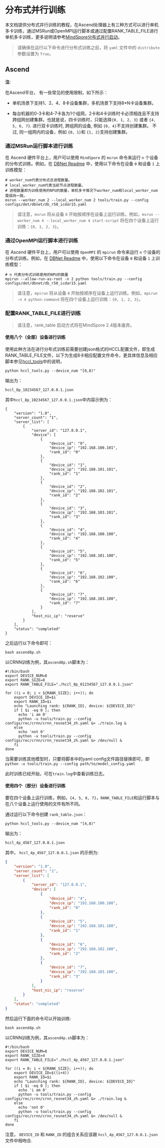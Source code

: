 # 分布式并行训练

本文档提供分布式并行训练的教程，在Ascend处理器上有三种方式可以进行单机多卡训练，通过MSRun或OpenMPI运行脚本或通过配置RANK_TABLE_FILE进行单机多卡训练，更多说明请参考[MindSpore分布式并行启动](https://www.mindspore.cn/docs/zh-CN/master/model_train/parallel/startup_method.html)。

> 请确保在运行以下命令进行分布式训练之前，将 `yaml` 文件中的 `distribute` 参数设置为 `True`。

## Ascend

**注**:

在Ascend平台， 有一些常见的使用限制，如下所示：

- 单机场景下支持1、2、4、8卡设备集群，多机场景下支持8*N卡设备集群。

- 每台机器的0-3卡和4-7卡各为1个组网，2卡和4卡训练时卡必须相连且不支持跨组网创建集群。也就是说，四卡训练时，只能选择`{0, 1, 2, 3}` 或者 `{4, 5, 6, 7}`. 进行双卡训练时, 跨组网的设备, 例如 `{0, 4}`不支持创建集群。 不过, 同一组网内的设备，例如 `{0, 1}`和 `{1, 2}`支持创建集群。

### 通过MSRun运行脚本进行训练

在 Ascend 硬件平台上，用户可以使用 `MindSpore` 的 `msrun` 命令来运行 `n` 个设备的分布式训练。例如，在 [DBNet Readme](https://github.com/mindspore-lab/mindocr/blob/main/configs/det/dbnet/README_CN.md#34-training) 中，使用以下命令在设备 `0` 和设备 `1` 上训练模型：

```shell
# worker_num代表分布式总进程数量。
# local_worker_num代表当前节点进程数量。
# 进程数量即为训练使用的NPU的数量，单机多卡情况下worker_num和local_worker_num需保持一致。
msrun --worker_num 2 --local_worker_num 2 tools/train.py --config configs/det/dbnet/db_r50_icdar15.yaml
```

> 请注意，`msrun` 将从设备 `0` 开始按顺序在设备上运行训练。例如，`msrun --worker_num 4 --local_worker_num 4 start-script` 将在四个设备上运行训练：`{0, 1, 2, 3}`。

### 通过OpenMPI运行脚本进行训练

在 Ascend 硬件平台上，用户可以使用 `OpenMPI` 的 `mpirun` 命令来运行 `n` 个设备的分布式训练。例如，在 [DBNet Readme](https://github.com/mindspore-lab/mindocr/blob/main/configs/det/dbnet/README_CN.md#34-training) 中，使用以下命令在设备 `0` 和设备 `1` 上训练模型：

```shell
# n 代表分布式训练使用的NPU的数量
mpirun --allow-run-as-root -n 2 python tools/train.py --config configs/det/dbnet/db_r50_icdar15.yaml
```

> 请注意，`mpirun` 将从设备 `0` 开始按顺序在设备上运行训练。例如，`mpirun -n 4 python-command` 将在四个设备上运行训练：`{0, 1, 2, 3}`。


### 配置RANK_TABLE_FILE进行训练

> 请注意，rank_table 启动方式将在MindSpore 2.4版本废弃。

#### 使用八个（全部）设备进行训练

使用此种方法在进行分布式训练前需要创建json格式的HCCL配置文件，即生成RANK_TABLE_FILE文件，以下为生成8卡相应配置文件命令，更具体信息及相应脚本参见[hccl_tools](https://gitee.com/mindspore/models/tree/master/utils/hccl_tools)中的说明，
``` shell
python hccl_tools.py --device_num "[0,8)"
```
输出为：
```
hccl_8p_10234567_127.0.0.1.json
```
其中`hccl_8p_10234567_127.0.0.1.json`中内容示例为：
```
{
    "version": "1.0",
    "server_count": "1",
    "server_list": [
        {
            "server_id": "127.0.0.1",
            "device": [
                {
                    "device_id": "0",
                    "device_ip": "192.168.100.101",
                    "rank_id": "0"
                },
                {
                    "device_id": "1",
                    "device_ip": "192.168.101.101",
                    "rank_id": "1"
                },
                {
                    "device_id": "2",
                    "device_ip": "192.168.102.101",
                    "rank_id": "2"
                },
                {
                    "device_id": "3",
                    "device_ip": "192.168.103.101",
                    "rank_id": "3"
                },
                {
                    "device_id": "4",
                    "device_ip": "192.168.100.100",
                    "rank_id": "4"
                },
                {
                    "device_id": "5",
                    "device_ip": "192.168.101.100",
                    "rank_id": "5"
                },
                {
                    "device_id": "6",
                    "device_ip": "192.168.102.100",
                    "rank_id": "6"
                },
                {
                    "device_id": "7",
                    "device_ip": "192.168.103.100",
                    "rank_id": "7"
                }
            ],
            "host_nic_ip": "reserve"
        }
    ],
    "status": "completed"
}
```

之后运行以下命令即可：

``` shell
bash ascend8p.sh
```

以CRNN训练为例，其`ascend8p.sh`脚本为：
``` shell
#!/bin/bash
export DEVICE_NUM=8
export RANK_SIZE=8
export RANK_TABLE_FILE="./hccl_8p_01234567_127.0.0.1.json"

for ((i = 0; i < ${RANK_SIZE}; i++)); do
    export DEVICE_ID=$i
    export RANK_ID=$i
    echo "Launching rank: ${RANK_ID}, device: ${DEVICE_ID}"
    if [ $i -eq 0 ]; then
      echo 'i am 0'
      python -u tools/train.py --config configs/rec/crnn/crnn_resnet34_zh.yaml &> ./train.log &
    else
      echo 'not 0'
      python -u tools/train.py --config configs/rec/crnn/crnn_resnet34_zh.yaml &> /dev/null &
    fi
done
```

当需要训练其他模型时，只要将脚本中的yaml config文件路径替换即可，即`python -u tools/train.py --config path/to/model_config.yaml`

此时训练已经开始，可在`train.log`中查看训练日志。

#### 使用四个（部分）设备进行训练

要在四个设备上运行训练，例如，`{4, 5, 6, 7}`，`RANK_TABLE_FILE`和运行脚本与在八个设备上运行使用的文件有所不同。

通过运行以下命令创建 `rank_table.json`：

```shell
python hccl_tools.py --device_num "[4,8)"
```

输出为：

```
hccl_4p_4567_127.0.0.1.json
```

其中， `hccl_4p_4567_127.0.0.1.json` 的示例为:

```json
{
    "version": "1.0",
    "server_count": "1",
    "server_list": [
        {
            "server_id": "127.0.0.1",
            "device": [
                {
                    "device_id": "4",
                    "device_ip": "192.168.100.100",
                    "rank_id": "0"
                },
                {
                    "device_id": "5",
                    "device_ip": "192.168.101.100",
                    "rank_id": "1"
                },
                {
                    "device_id": "6",
                    "device_ip": "192.168.102.100",
                    "rank_id": "2"
                },
                {
                    "device_id": "7",
                    "device_ip": "192.168.103.100",
                    "rank_id": "3"
                }
            ],
            "host_nic_ip": "reserve"
        }
    ],
    "status": "completed"
}
```

然后运行下面的命令可以开始训练:

```shell
bash ascend4p.sh
```

以CRNN训练为例，其`ascend4p.sh`脚本为：

```shell
#!/bin/bash
export DEVICE_NUM=8
export RANK_SIZE=4
export RANK_TABLE_FILE="./hccl_4p_4567_127.0.0.1.json"

for ((i = 0; i < ${RANK_SIZE}; i++)); do
    export DEVICE_ID=$((i+4))
    export RANK_ID=$i
    echo "Launching rank: ${RANK_ID}, device: ${DEVICE_ID}"
    if [ $i -eq 0 ]; then
      echo 'i am 0'
      python -u tools/train.py --config configs/rec/crnn/crnn_resnet34_zh.yaml &> ./train.log &
    else
      echo 'not 0'
      python -u tools/train.py --config configs/rec/crnn/crnn_resnet34_zh.yaml &> /dev/null &
    fi
done
```

注意， `DEVICE_ID` 和 `RANK_ID` 的组合关系应该跟 `hccl_4p_4567_127.0.0.1.json` 文件中相吻合.

